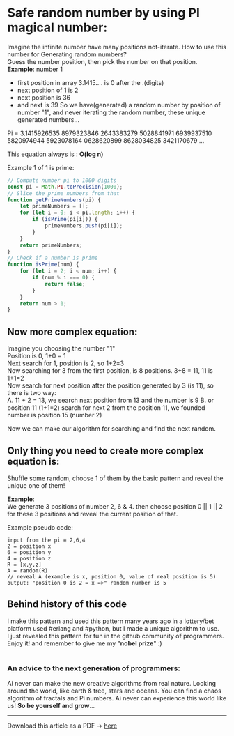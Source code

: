 # Safe random number by using PI magical number:
Imagine the infinite number have many positions not-iterate. How to use this number for
Generating random numbers?\
Guess the number position, then pick the number on that position.\
**Example**: number 1
- first position in array 3.1415.... is 0 after the .(digits)
- next position of 1 is 2
- next position is 36
- and next is 39
So we have(generated) a random number by position of number "1", and never iterating the
random number, these unique generated numbers...

Pi = 3.1415926535 8979323846 2643383279 5028841971 6939937510 5820974944
5923078164 0628620899 8628034825 3421170679 ...

This equation always is : **O(log n)**

Example 1 of 1 is prime:
```js
// Compute number pi to 1000 digits
const pi = Math.PI.toPrecision(1000); 
// Slice the prime numbers from that
function getPrimeNumbers(pi) {
    let primeNumbers = [];
    for (let i = 0; i < pi.length; i++) {
        if (isPrime(pi[i])) {
            primeNumbers.push(pi[i]);
        }
    }
    return primeNumbers;
} 
// Check if a number is prime
function isPrime(num) {
    for (let i = 2; i < num; i++) {
        if (num % i === 0) {
            return false;
        }
    }
    return num > 1;
}
```

## Now more complex equation:
Imagine you choosing the number "1"\
Position is 0, 1+0 = 1\
Next search for 1, position is 2, so 1+2=3\
Now searching for 3 from the first position, is 8 positions. 3+8 = 11, 11 is 1+1=2\
Now search for next position after the position generated by 3 (is 11), so there is two way:\
A. 11 + 2 = 13, we search next position from 13 and the number is 9
B. or position 11 (1+1=2) search for next 2 from the position 11, we founded number is position
15 (number 2)

Now we can make our algorithm for searching and find the next random. 

## Only thing you need to create more complex equation is:
Shuffle some random, choose 1 of them by the basic pattern and reveal the unique one of them!

**Example**:\
We generate 3 positions of number 2, 6 & 4. then choose position 0 || 1 || 2 for these 3 positions and reveal the current position of that.

Example pseudo code:
```
input from the pi = 2,6,4
2 = position x
6 = position y
4 = position z
R = [x,y,z]
A = random(R)
// reveal A (example is x, position 0, value of real position is 5)
output: "position 0 is 2 = x =>" random number is 5
```

## Behind history of this code
I make this pattern and used this pattern many years ago in a lottery/bet platform used #erlang and #python, but I made a unique algorithm to use.\
I just revealed this pattern for fun in the github community of programmers.\
Enjoy it! and remember to give me my "**nobel prize**" :)

#

### An advice to the next generation of programmers:
Ai never can make the new creative algorithms from real nature. Looking around the world, like earth & tree, stars and oceans. You can find a chaos algorithm of fractals and Pi numbers. Ai never can experience this world like us! **So be yourself and grow**...

---

Download this article as a PDF -> [here](https://github.com/mosi-arch/documents/blob/main/Article%20on%20random%20numbers%20and%20pi%20algorithm.pdf) 
